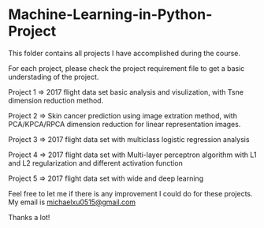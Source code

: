 # Machine-Learning-in-Python-Project
This folder contains all projects I have accomplished during the course.



For each project, please check the project requirement file to get a basic understading of the project. 

Project 1 => 2017 flight data set basic analysis and visulization, with Tsne dimension reduction method.

Project 2 => Skin cancer prediction using image extration method, with PCA/KPCA/RPCA dimension reduction for linear representation images.

Project 3 => 2017 flight data set with multiclass logistic regression analysis 

Project 4 => 2017 flight data set with Multi-layer perceptron algorithm with L1 and L2 regularization and different activation function

Project 5 => 2017 flight data set with wide and deep learning 


Feel free to let me if there is any improvement I could do for these projects. My email is michaelxu0515@gmail.com

Thanks a lot!

